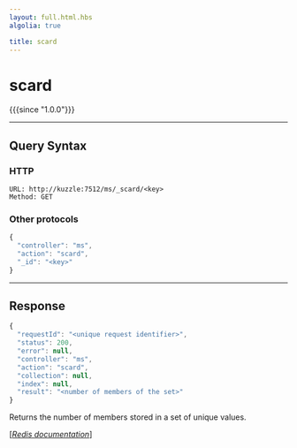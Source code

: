 ```yaml
---
layout: full.html.hbs
algolia: true

title: scard
---
```


# scard

{{{since "1.0.0"}}}




---

## Query Syntax

### HTTP

```http
URL: http://kuzzle:7512/ms/_scard/<key>
Method: GET
```

### Other protocols


```js
{
  "controller": "ms",
  "action": "scard",
  "_id": "<key>"
}
```

---

## Response

```javascript
{
  "requestId": "<unique request identifier>",
  "status": 200,
  "error": null,
  "controller": "ms",
  "action": "scard",
  "collection": null,
  "index": null,
  "result": "<number of members of the set>"
}
```

Returns the number of members stored in a set of unique values.

[[_Redis documentation_]](https://redis.io/commands/scard)
